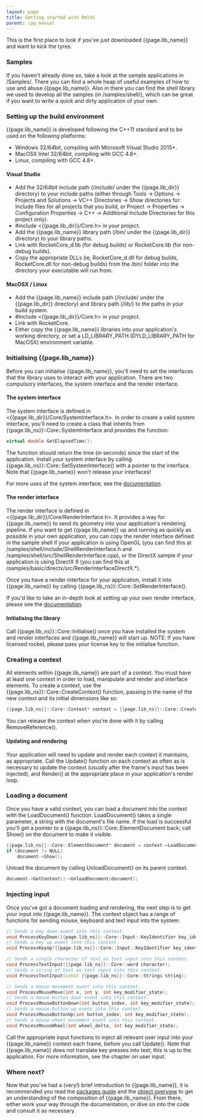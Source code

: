 ```yaml
---
layout: page
title: Getting started with RmlUi
parent: cpp_manual
---
```


This is the first place to look if you've just downloaded {{page.lib_name}} and want to kick the tyres.

### Samples

If you haven't already done so, take a look at the sample applications in /Samples/. There you can find a whole heap of useful examples of how to use and abuse {{page.lib_name}}. Also in there you can find the shell library we used to develop all the samples (in /samples/shell/), which can be great if you want to write a quick and dirty application of your own.

### Setting up the build environment

{{page.lib_name}} is developed following the C++11 standard and to be used on the following platforms:

* Windows 32/64bit, compiling with Microsoft Visual Studio 2015+.
* MacOSX Intel 32/64bit, compiling with GCC 4.8+.
* Linux, compiling with GCC 4.8+. 

#### Visual Studio

* Add the 32/64bit include path (/include/ under the {{page.lib_dir}} directory) to your include paths (either through Tools -> Options -> Projects and Solutions -> VC++ Directories -> Show directories for: Include files for all projects that you build, or Project -> Properties -> Configuration Properties -> C++ -> Additional Include Directories for this project only).
* #include <{{page.lib_dir}}/Core.h> in your project.
* Add the {{page.lib_name}} library path (/bin/ under the {{page.lib_dir}} directory) to your library paths.
* Link with RocketCore_d.lib (for debug builds) or RocketCore.lib (for non-debug builds).
* Copy the appropriate DLLs (ie, RocketCore_d.dll for debug builds, RocketCore.dll for non-debug builds) from the /bin/ folder into the directory your executable will run from. 

#### MacOSX / Linux

* Add the {{page.lib_name}} include path (/include/ under the {{page.lib_dir}} directory) and library path (/lib/) to the paths in your build system.
* #include <{{page.lib_dir}}/Core.h> in your project.
* Link with RocketCore.
* Either copy the {{page.lib_name}} libraries into your application's working directory, or set a LD_LIBRARY_PATH (DYLD_LIBRARY_PATH for MacOSX) environment variable. 

### Initialising {{page.lib_name}}

Before you can initialise {{page.lib_name}}, you'll need to set the interfaces that the library uses to interact with your application. There are two compulsory interfaces, the system interface and the render interface.

#### The system interface

The system interface is defined in <{{page.lib_dir}}/Core/SystemInterface.h>. In order to create a valid system interface, you'll need to create a class that inherits from {{page.lib_ns}}::Core::SystemInterface and provides the function:

```cpp
virtual double GetElapsedTime();
```

The function should return the time (in seconds) since the start of the application. Install your system interface by calling {{page.lib_ns}}::Core::SetSystemInterface() with a pointer to the interface. Note that {{page.lib_name}} won't release your interfaces!

For more uses of the system interface, see the [documentation](interfaces.html#the-system-interface).

#### The render interface

The render interface is defined in <{{page.lib_dir}}/Core/RenderInterface.h>. It provides a way for {{page.lib_name}} to send its geometry into your application's rendering pipeline. If you want to get {{page.lib_name}} up and running as quickly as possible in your own application, you can copy the render interface defined in the sample shell if your application is using OpenGL (you can find this at /samples/shell/include/ShellRenderInterface.h and /samples/shell/src/ShellRenderInterface.cpp), or the DirectX sample if your application is using DirectX 9 (you can find this at /samples/basic/directx/src/RenderInterfaceDirectX.*).

Once you have a render interface for your application, install it into {{page.lib_name}} by calling {{page.lib_ns}}::Core::SetRenderInterface().

If you'd like to take an in-depth look at setting up your own render interface, please see the [documentation](interfaces.html#the-render-interface).

#### Initialising the library

Call {{page.lib_ns}}::Core::Initialise() once you have installed the system and render interfaces and {{page.lib_name}} will start up.
NOTE: If you have licensed rocket, please pass your license key to the initialise function.

### Creating a context

All elements within {{page.lib_name}} are part of a context. You must have at least one context in order to load, manipulate and render and interface elements. To create a context, use the {{page.lib_ns}}::Core::CreateContext() function, passing in the name of the new context and its initial dimensions like so:

```cpp
{{page.lib_ns}}::Core::Context* context = {{page.lib_ns}}::Core::CreateContext("default", {{page.lib_ns}}::Core::Vector2i(1024, 768));
```

You can release the context when you're done with it by calling RemoveReference().

#### Updating and rendering

Your application will need to update and render each context it maintains, as appropriate. Call the Update() function on each context as often as is necessary to update the context (usually after the frame's input has been injected), and Render() at the appropriate place in your application's render loop.

### Loading a document

Once you have a valid context, you can load a document into the context with the LoadDocument() function. LoadDocument() takes a single parameter, a string with the document's file name. If the load is successful you'll get a pointer to a {{page.lib_ns}}::Core::ElementDocument back; call Show() on the document to make it visible.

```cpp
{{page.lib_ns}}::Core::ElementDocument* document = context->LoadDocument("../../assets/demo.rml");
if (document != NULL)
	document->Show();
```

Unload the document by calling UnloadDocument() on its parent context.

```cpp
document->GetContext()->UnloadDocument(document);
```

### Injecting input

Once you've got a document loading and rendering, the next step is to get your input into {{page.lib_name}}. The context object has a range of functions for sending mouse, keyboard and text input into the system:

```cpp
// Sends a key down event into this context.
void ProcessKeyDown({{page.lib_ns}}::Core::Input::KeyIdentifier key_identifier, int key_modifier_state);
// Sends a key up event into this context.
void ProcessKeyUp({{page.lib_ns}}::Core::Input::KeyIdentifier key_identifier, int key_modifier_state);

// Sends a single character of text as text input into this context.
void ProcessTextInput({{page.lib_ns}}::Core::word character);
// Sends a string of text as text input into this context.
void ProcessTextInput(const {{page.lib_ns}}::Core::String& string);

// Sends a mouse movement event into this context.
void ProcessMouseMove(int x, int y, int key_modifier_state);
// Sends a mouse-button down event into this context.
void ProcessMouseButtonDown(int button_index, int key_modifier_state);
// Sends a mouse-button up event into this context.
void ProcessMouseButtonUp(int button_index, int key_modifier_state);
// Sends a mouse-wheel movement event into this context.
void ProcessMouseWheel(int wheel_delta, int key_modifier_state);
```

Call the appropriate input functions to inject all relevant user input into your {{page.lib_name}} context each frame, before you call Update(). Note that {{page.lib_name}} does not translate key presses into text; this is up to the application. For more information, see the chapter on user input.

### Where next?

Now that you've had a (very!) brief introduction to {{page.lib_name}}, it is recommended you read the [packages guide](packages.html) and the [object overview](core_overview.html) to get an understanding of the composition of {{page.lib_name}}. From there, either work your way through the documentation, or dive on into the code and consult it as necessary. 
